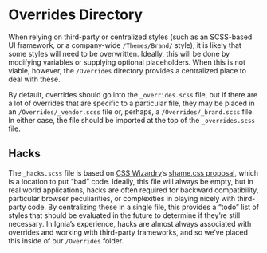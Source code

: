 # Overrides Directory

When relying on third-party or centralized styles (such as an SCSS-based UI framework, or a company-wide `/Themes/Brand/` style), it is likely that some styles will need to be overwritten. Ideally, this will be done by modifying variables or supplying optional placeholders. When this is not viable, however, the `/Overrides` directory provides a centralized place to deal with these.

By default, overrides should go into the `_overrides.scss` file, but if there are a lot of overrides that are specific to a particular file, they may be placed in an `/Overrides/_vendor.scss` file or, perhaps, a `/Overrides/_brand.scss` file. In either case, the file should be imported at the top of the `_overrides.scss` file.

## Hacks
The `_hacks.scss` file is based on [CSS Wizardry](http://csswizardry.com/)’s [shame.css proposal](http://csswizardry.com/2013/04/shame-css/), which is a location to put “bad” code. Ideally, this file will always be empty, but in real world applications, hacks are often required for backward compatibility, particular browser peculiarities, or complexities in playing nicely with third-party code. By centralizing these in a single file, this provides a “todo” list of styles that should be evaluated in the future to determine if they’re still necessary. In Ignia’s experience, hacks are almost always associated with overrides and working with third-party frameworks, and so we’ve placed this inside of our `/Overrides` folder.


